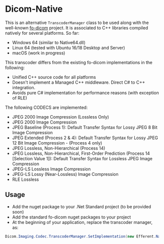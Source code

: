 # Dicom-Native

This is an alternative `TranscoderManager` class to be used along with the well-known [fo-dicom](https://github.com/fo-dicom/fo-dicom) project. It is associated to C++ libraries compiled natively for several platforms. So far:
- Windows 64 (similar to Native64.dll)
- Linux 64 (tested with Ubuntu 16/18 Desktop and Server)
- macOS (work in progress)

This transcoder differs from the existing fo-dicom implementations in the following:
- Unified C++ source code for all platforms
- Doesn't implement a Managed C++ middleware. Direct C# to C++ integration.
- Avoids pure C# implementation for performance reasons (with exception of RLE)

The following CODECS are implemented:
- JPEG 2000 Image Compression (Lossless Only)
- JPEG 2000 Image Compression
- JPEG Baseline (Process 1): Default Transfer Syntax for Lossy JPEG 8 Bit Image Compression
- JPEG Extended (Process 2 & 4): Default Transfer Syntax for Lossy JPEG 12 Bit Image Compression - (Process 4 only)
- JPEG Lossless, Non-Hierarchical (Process 14)
- JPEG Lossless, Non-Hierarchical, First-Order Prediction (Process 14 [Selection Value 1]): Default Transfer Syntax for Lossless JPEG Image Compression
- JPEG-LS Lossless Image Compression
- JPEG-LS Lossy (Near-Lossless) Image Compression
- RLE Lossless

## Usage

- Add the nuget package to your .Net Standard project (to be provided soon)
- Add the standard fo-dicom nuget packages to your project
- At the beginning of your application, replace the transcoder manager, as:
````C#
Dicom.Imaging.Codec.TranscoderManager.SetImplementation(new Efferent.Native.Coded.NativeTranscoderManager());
````
